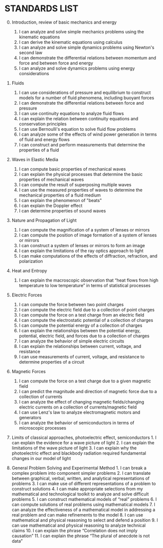 STANDARDS LIST
==============


 0.  Introduction, review of basic mechanics and energy
     1.  I can analyze and solve simple mechanics problems using the kinematic equations
     2.  I can derive the kinematic equations using calculus
     3.  I can analyze and solve simple dynamics problems using Newton's second law
     4.  I can demonstrate the differential relations between momentum and force and between force and energy
     5.  I can analyze and solve dynamics problems using energy considerations

 1.  Fluids
     1. I can use considerations of pressure and equilibrium to construct models for a number of fluid phenomena, including buoyant forces
     2. I can demonstrate the differential relations between force and pressure
     3. I can use continuity equations to analyze fluid flows
     4. I can explain the relation between continuity equations and conservation principles
     5. I can use Bernoulli's equation to solve fluid flow problems
     6. I can analyze some of the effects of wind power generation in terms of fluid and energy flows
     7. I can construct and perform measurements that determine the properties of a fluid

 2. Waves in Elastic Media
     1. I can compute basic properties of mechanical waves
     2. I can explain the physical processes that determine the basic properties of mechanical waves
     3. I can compute the result of superposing multiple waves
     4. I can use the measured properties of waves to determine the mechanical properties of a fluid medium
     5. I can explain the phenomenon of "beats"
     6. I can explain the Doppler effect
     7. I can determine properties of sound waves

3. Nature and Propagation of Light
    1.  I can compute the magnification of a system of lenses or mirrors
    2.  I can compute the position of image formation of a system of lenses or mirrors
    3.  I can construct a system of lenses or mirrors to form an image
    4.  I can explain the limitations of the ray optics approach to light
    5.  I can make computations of the effects of diffraction, refraction, and polarization

6. Heat and Entropy
     1. I can explain the macroscopic observation that “heat flows from high temperature to low temperature” in terms of statistical processes


8. Electric Forces
     1. I can compute the force between two point charges
     2. I can compute the electric field due to a collection of point charges
     3. I can compute the force on a test charge from an electric field
     4. I can compute the electrostatic potential of a collection of charges
     5. I can compute the potential energy of a collection of charges
     6. I can explain the relationships between the potential energy, potential, electric field, and forces due to a collection of charges
     7. I can analyze the behavior of simple electric circuits
     8. I can explain the relationships between current, voltage, and resistance
     9. I can use measurements of current, voltage, and resistance to determine properties of a circuit

9. Magnetic Forces
     1.  I can compute the force on a test charge due to a given magnetic field
     2.  I can predict the magnitude and direction of magnetic force due to a collection of currents
     3.  I can analyze the effect of changing magnetic fields/changing electric currents on a collection of currents/magnetic field
     4.  I can use Lenz's law to analyze electromagnetic motors and generators
     5.  I can analyze the behavior of semiconductors in terms of microscopic processes

10.  Limits of classical approaches, photoelectric effect, semiconductors
    1.  I can explain the evidence for a wave picture of light
    2.  I can explain the limitations of the wave picture of light
    3.  I can explain why the photoelectric effect and blackbody radiation required fundamental changes in our model of light

11.  General Problem Solving and Experimental Method
    1.  I can break a complex problem into component simpler problems
    2.  I can translate between graphical, verbal, written, and analytical representations of problems
    3.  I can make use of different representations of a problem to construct solutions
    4.  I can make appropriate selections from my mathematical and technological toolkit to analyze and solve difficult problems
    5.  I can construct mathematical models of “real” problems
    6.  I can compute solutions of real problems using mathematical models
    7.  I can analyze the effectiveness of a mathematical model in addressing a real problem and can make refinements to the model
    8.  I can use mathematical and physical reasoning to select and defend a position
    9.  I can use mathematical and physical reasoning to analyze technical claims
    10. I can explain the phrase “Correlation does not imply causation”
    11. I can explain the phrase “The plural of anecdote is not data”


